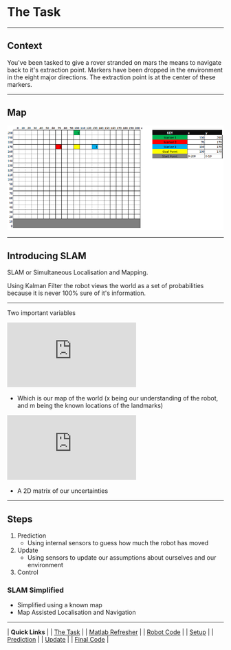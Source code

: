 # The Task
---

## Context
You've been tasked to give a rover stranded on mars the means to navigate back to it's extraction point.
Markers have been dropped in the environment in the eight major directions. The extraction point is at the center of these markers.


---

## Map

![Pasted image 20210921024101](Attachments/Pasted%20image%2020210921024101.png)

---

## Introducing SLAM

SLAM or Simultaneous Localisation and Mapping.

Using Kalman Filter the robot views the world as a set of probabilities because it is never 100% sure of it's information.

---

Two important variables

![Mu](https://latex.codecogs.com/png.latex?%5Cdpi%7B200%7D%20%5Cbg_black%20%5Cmu%20%3D%20%5Cbegin%7Bbmatrix%7Dx%5C%5Cm%5Cend%7Bbmatrix%7D)

 - Which is our map of the world (x being our understanding of the robot, and m being the known locations of the landmarks)

![Sigma](https://latex.codecogs.com/png.latex?%5Cdpi%7B200%7D%20%5Cbg_black%20%5CSigma%20%3D%20%5Cbegin%7Bbmatrix%7D...%5C%5C...%5Cend%7Bbmatrix%7D)

- A 2D matrix of our uncertainties

---

## Steps

1.  Prediction
	- Using internal sensors to guess how much the robot has moved
2.  Update
	- Using sensors to update our assumptions about ourselves and our environment
3.  Control

### SLAM Simplified
 - Simplified using a known map
 - Map Assisted Localisation and Navigation
 
---

| **Quick Links**                         |
| [The Task](The_Task.md)                 |
| [Matlab Refresher](Matlab_Refresher.md) |
| [Robot Code](Robot_Code.md)             |
| [Setup](Setup.md)                       |
| [Prediction](Prediction.md)             |
| [Update](Update.md)                     | 
| [Final Code](Final_Code.md)             |